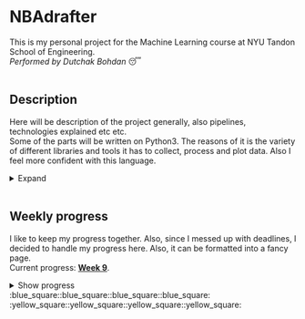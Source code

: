 # NBAdrafter
This is my personal project for the Machine Learning course at NYU Tandon School of Engineering.\
*Performed by Dutchak Bohdan* :sleeping:
<br><br>




## Description
Here will be description of the project generally, also pipelines, technologies explained etc etc.\
Some of the parts will be written on Python3. The reasons of it is the variety of different libraries and tools it has to collect, process and plot data. Also I feel more confident with this language.
<details>
  <summary>
    Expand
  </summary>

---
`data_parser.py`
  My python script to collect data from [NBA Reference](https://www.basketball-reference.com/). The data is about all players performance from season to season.
  Functions:
  - `get_teams_urls(year:int)` - returns list of subdirectories of URL of all teams of particular season ([Like this one](https://www.basketball-reference.com/teams/BRK/2022.html)), since through 20 years teams changed.
  - `get_column_names(table)` - returns list of column names of Roster and Per Game tables
  - `get_per_game(url)` - returns pd.DataFrame with data collected from Per Game table
  - `get_roster(url)` - returns pd.DataFrame with data collected from Roster table
  - `process_data(df : pd.DataFrame, year)` - performs some primary data processing such as converting height from feet to meters and pounds to kilograms
  - `append_data(season_data, team)` - concatenates team data into one seaon dataframe.

---
`data_merger.py`
  Simple script, that concatenates all season's data into one dataframe.

---
`config.py`
  Configurations.
  - `start_year` - beginning year, from which to collect data.
  - `end_year` - last year, from which to collect data.
  - `url` - Scheme and domains of the main URL.
  - `season_url` - Season URL for adding year and particular team to get page with data tables.
---
`EDA.ipynb`
  Exploratory Data Analysis for the collected data performed in R. As a result - list of the best features to be fitted into the model + some insights that help to choose it.

</details>
<br>



## Weekly progress
I like to keep my progress together. Also, since I messed up with deadlines, I decided to handle my progress here. Also, it can be formatted into a fancy page.\
Current progress: **[Week 9](https://github.com/bohdan-dutchak/NBAdrafter/blob/main/README.md#week-9)**.

<details>
  <summary>
    Show progress
  </summary>



<details>
<summary><h3>Week 1</h3></summary>
  This one is the pilot week, I will try to cope with everything.    
  
#### Work done
  - ISLR chptrs 1-2
  - Watched the lecture
  - Introduction to ML
  - [Cool vid about bias and variance](https://www.youtube.com/watch?v=EuBBz3bI-aA)
#### Problems faced
  - None actually, but it is just a beginning
#### Next steps
  - Complete first 4 weeks and start the project.

#### Brief list of notes for this week 
  - There are two paradigms of estimation of the model:
    1. Prediction (focusing on the result i.e. the output variable)
    2. Inference (providing analytics of the different trends and relations between variables)
  - Regarding to the paradigms, there is a trade-off between more flexible (Deep learning, SVM, Boosting, Bagging, GAM) and more interpretable models (Lasso, OLS). The more flexible model is, the bigger *variance* it has and vice versa with *bias*.\
  Bias is kinda squared error, the worse model fits the training data, the bigger bias is.\
  Variance is the difference in fits between datasets.
  - Learning of the model can be supervised or unsupervised (more rarely semi-supervised), which depends on the existence of the response variable.
  - Very low MSE on training data may indicate overfitting.
  - bias-variance trade-off is an estimation method of test MSE by result train variable.
  - KNN is the model with optionally chosen K - the number of nearest neighbors. The smaller K is, the more flexible model.
</details>



<details>
<summary><h3>Week 2</h3></summary>

Week 2 took me a little, I should speed up.\
Anyways, it is about the LOGIT, LDA, QDA, KNN and NBayes.
  
#### Work done
  - [Confounding explained](https://www.youtube.com/watch?v=bcfg9kcxeuU)
  - ISLR chptr 4
  - Watched the lecture
#### Problems faced
  - In chapter 2 it is said, that it is hard to compute model accuracy on the testing data, since sometimes there is no test data. Why can't we just take a 30% of it as a data for testing. So we don't train model on this part.
  - Didn't get the baseline problem when we use k-1 classes. 
#### Next steps
  - I have a cool idea about the subject of my project, but I have to validate that it is reasonable to make it.
  - Also I should speed up reading the book.

#### Brief list of notes for this week   
  - You can use OLS to make classifier with 2 classes, but it is not recommended
  - In order to decrease risks of false positive we can manually decrease the threshold of the probability from 0.5 to i.e. 0.1
  - Confounding is a bias that leads to the wrong relation dependencies between some variable and result. Here we have example of probability of default given the person is student or not. Confounding misleads us to the conclusion that students are more risky creditee, but those are so only when the credit balance is unknown. Otherwise non-student is more risky.
  - While making a MLR there is choice between k-1 classes estimation with the baseline, but there are pitfalls there, so *softmax* is a better decision. It estimates the class by taking the biggest probability of all. The sum of probabilities are always 1.
  - Two types of errors:
    * Type 1 (false negative) - rejecting true $h_0$. We must avoid this error
    * Type 2 (false positive) - accepting $h_1$. That is alright, no serious consequences if the $h_0$ is formulated properly.
  - The higher the ratio of parameters p to number of samples n, the more we expect this overfitting to play a role
  - **Sensitivity** -  the percentage of correctly predicted classes in relation to all members of the class $(sens = \frac{1}{\Sigma true} \Sigma \hat{true})$
  - **Specificity** - percentage of non-defaulters that are correctly identified $(spec = 1 - \frac{\Sigma\hat{true}}{\Sigma true})$
  - The decision to which type of error to follow has to be based on the domain.

|Confusion matrix|        |True |class|       |
|-------------|--------|-----|-----|-------|
|             |        |Neg  |Pos  |*Total*|
|**Predicted**|Negative|TN   |FN   |$\hat{N}$|
|**class**    |Positive|FP   |TP   |$\hat{P}$|
|             |*Total* |N    |P    |Y    |

|Name|Definition|Synonyms|
|---|---|---|
|False pos. rate| $FP/N$|Type 1 error, 1 - Specificity|
|True pos. rate| $TP/P$|1 - Type 2 error, sensitivity, recall, error|
|Pos. pred value| $TP/\hat{P}$|precision|
|Neg. pred value| $TN/\hat{N}$| |

  - Using Bayes classifier we need to choose density function. LDA or QDA can help. The first one has smaller variance, but bigger bias. We should not use it in case of relatively small training set.
  - Naiive Bayes can be used when reducing the variance is important, so p is relatively large or n is small.
</details>



<details>
<summary><h3>Week 3</h3></summary>
  SVM
  
#### Work done
  - Watched the [lecture](https://www.youtube.com/watch?v=_PwhiWxHK8o) aboyt SVM
  - Some useful [videos](https://www.youtube.com/watch?v=efR1C6CvhmE) about SVM
#### Problems faced
  - Generally I need more examples where to use SVM, but I'm good
#### Next steps
  - It's time to complete EDA and beggin with the model.
#### Brief list on notes for this week
  - SVM it used in the cases, where there is wide boundary area between classes, also when it is impossible to set the linear boundary between classes.

</details>



<details>
<summary><h3>Week 4</h3></summary>
  Pointing out the project idea and collecting data (with python). <br>
  The execution time for collecting each individual player performance for 20 seasons (~10000 observations) is approximately 10 minutes.
  
#### Work done
  - [Cool article about EDA](https://towardsdatascience.com/a-gentle-introduction-to-exploratory-data-analysis-f11d843b8184)
  - [Example of an EDA](https://github.com/dformoso/sklearn-classification/blob/master/Data%20Science%20Workbook%20-%20Census%20Income%20Dataset.ipynb)
  - Read some papers on the NYU CMS (partic. about EDA)
  - Watched the lecture
#### Problems faced
  - Had some troubles with collecting of data, but it works fine now.
  - Also I don't think, I could have parse all this data with R, so I'm sorry for using it in this part of the project.
#### Next steps
  - Completing EDA
  - Completing some overdued assignments ;)
#### Brief list on notes for this week
  - Data collecting is pretty interesting.
</details>



<details>
<summary><h3>Week 5</h3></summary>
  EDA is ready!
  
#### Work done
  - Completed EDA
  - [An amazing rticle about feature selecting](https://machinelearningmastery.com/feature-selection-with-real-and-categorical-data/)
  - Watched the lecture
#### Problems faced
  - Hard to decide which feature to choose, since I am afraid of overfitting the model
  - R is tough
#### Next steps
  - Completing some more assignments
#### Brief list on notes for this week
  * **Feature Selection**: Select a subset of input features from the dataset
    * **Unsupervised**: Do not use the target variable (e.g. remove redundant variables)
      * Correlation
    * **Supervised**: Use the target variable (e.g. remove irrelevant variables)
      * **Wrapper**: Search for well-performing subsets of features
        * [Recursive Feature Elimination](https://machinelearningmastery.com/rfe-feature-selection-in-python/)
      * **Filter**: Select subsets of features based on their relationship with the target
        * Statistical Methods (i.e. p-value)
        * Feature Importance Methods
      * **Intrinsic**: Algorithms that perform automatic feature selection during training
        * Decision Trees
  * **Dimensionality Reduction**: Project input data into a lower-dimensional feature space (i.e. PCA)

</details>



<details>
<summary><h3>Week 6</h3></summary>
  KNN and deadlines ;(
  
#### Work done
  - [Amazing article about KNN](https://machinelearningmastery.com/k-nearest-neighbors-for-machine-learning/)
  - Watched the lecture
#### Problems faced
  - R is tough
#### Next steps
  - Completing some more assignments
  - Fitting Model
#### Brief list on notes for this week
  - None
</details>



<details>
<summary><h3>Week 7</h3></summary>
  Working with Dimensionality.
  
#### Work done
  - Watched the lecture.
  - Completed test 1.
#### Problems faced
  - R is tough
  - I faced misunderstanding, when my LOGIT performed way better that I expected. Besides, the type of data I fitted was described in the ISLR as non aplicable for LOGIT. wtf.
#### Next steps
  - HW 1
  - ISLR chptr 6
#### Brief list on notes for this week
  - Not yet
</details>



<details>
<summary><h3>Week 8</h3></summary>
  Model fitting.
  
#### Work done
  - Completed HW1
  - [Article that saved my life (about bias and variance)](https://www.analyticsvidhya.com/blog/2020/12/a-measure-of-bias-and-variance-an-experiment/)
  - I feel like I got way better with using R   B)
#### Problems faced
  - R is tough
  - Somehow my LOGIT had zero bias -_-
#### Next steps
  - HW2
  - Test 2
  - ISLR chprt 6
#### Brief list on notes for this week
  - OvO, OvR ROC curves for multinomial classifications.
  - model bias = mean(avg(model_trained_on_population(test) - model_trained_on_sample(test)))
  - model variance var(model_trained_on_population(test), model_trained_on_sample(test))
</details>



<details>
<summary><h3>Week 9</h3></summary>
  Soon
  
#### Work done
  - 
#### Problems faced
  - R is tough
#### Next steps
  - 
#### Brief list on notes for this week
  - 
</details>



</details>
:blue_square::blue_square::blue_square::blue_square:<br>
:yellow_square::yellow_square::yellow_square::yellow_square:
